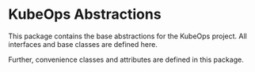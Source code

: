 ﻿# KubeOps Abstractions

This package contains the base abstractions for the KubeOps project.
All interfaces and base classes are defined here.

Further, convenience classes and attributes are defined in this package.
